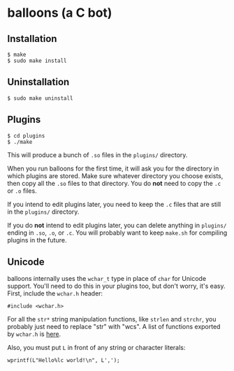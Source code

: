 balloons (a C bot)
==================
Installation
------------

    $ make
    $ sudo make install

Uninstallation
--------------

    $ sudo make uninstall

Plugins
-------

    $ cd plugins
    $ ./make

This will produce a bunch of `.so` files in the `plugins/` directory.

When you run balloons for the first time, it will ask you for the directory in which plugins are stored. Make sure whatever directory you choose exists, then copy all the `.so` files to that directory. You do **not** need to copy the `.c` or `.o` files.

If you intend to edit plugins later, you need to keep the `.c` files that are still in the `plugins/` directory.

If you do **not** intend to edit plugins later, you can delete anything in `plugins/` ending in `.so`, `.o`, or `.c`. You will probably want to keep `make.sh` for compiling plugins in the future.

Unicode
-------
balloons internally uses the `wchar_t` type in place of `char` for Unicode support. You'll need to do this in your plugins too, but don't worry, it's easy. First, include the `wchar.h` header:

    #include <wchar.h>

For all the `str*` string manipulation functions, like `strlen` and `strchr`, you probably just need to replace "str" with "wcs". A list of functions exported by `wchar.h` is [here](http://pubs.opengroup.org/onlinepubs/7908799/xsh/wchar.h.html).

Also, you must put `L` in front of any string or character literals:

    wprintf(L"Hello%lc world!\n", L',');


